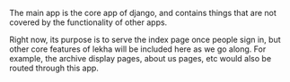 The main app is the core app of django, and contains things that are not covered by the functionality of other apps.

Right now, its purpose is to serve the index page once people sign in, but other core features of lekha will be included here as we go along. For example, the archive display pages, about us pages, etc would also be routed through this app. 